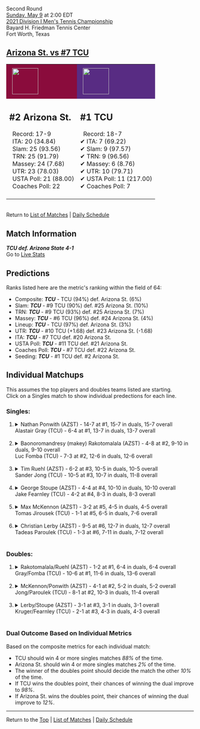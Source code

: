 Second Round[](#top)<a name="top"></a>  
[Sunday, May 9](../../schedule.md#05-09) at 2:00 EDT  
[2021 Division I Men's Tennis Championship](../index.md)  
Bayard H. Friedman Tennis Center  
Fort Worth, Texas  
## [Arizona St. vs #7 TCU](https://www.ncaa.com/game/5833414)  

<table><tr style="background-color: #d9d9d9 !important"><td style="background-color: #8A0C3C !important"><img src="https://www.ncaa.com/sites/default/files/images/logos/schools/a/arizona-st.70.png" width="70" height="70" style="padding: 8px;" /></td><td style="background-color: #582C83 !important"><img src="https://www.ncaa.com/sites/default/files/images/logos/schools/t/tcu.70.png" width="70" height="70" style="padding: 8px;" /></td></tr><tr>
<td>  

<h2>#2 Arizona St.</h2>  
&nbsp; Record: 17-9<br>  
&nbsp; ITA: 20 (34.84)<br>  
&nbsp; Slam: 25 (93.56)<br>  
&nbsp; TRN: 25 (91.79)<br>  
&nbsp; Massey: 24 (7.68)<br>  
&nbsp; UTR: 23 (78.03)<br>  
&nbsp; USTA Poll: 21 (88.00)<br>  
&nbsp; Coaches Poll: 22<br>  
<br>  

</td>
<td>  

<h2>#1 TCU</h2>  
&nbsp; Record: 18-7<br>  
&#10004; ITA: 7 (69.22)<br>  
&#10004; Slam: 9 (97.57)<br>  
&#10004; TRN: 9 (96.56)<br>  
&#10004; Massey: 6 (8.76)<br>  
&#10004; UTR: 10 (79.71)<br>  
&#10004; USTA Poll: 11 (217.00)<br>  
&#10004; Coaches Poll: 7<br>  
<br>  

</td>
</tr></table>  


<br>Return to [List of Matches](../index.md) &#124; [Daily Schedule](../../schedule.md#05-09)

## Match Information  
***TCU def. Arizona State 4-1***  
Go to [Live Stats](https://www.sidearmstats.com/tcu/mten/xlive.htm)  

## Predictions  

Ranks listed here are the metric's ranking within the field of 64:  
- Composite: ***TCU*** - TCU (94%) def. Arizona St. (6%)  
- Slam: ***TCU*** - #9 TCU (90%) def. #25 Arizona St. (10%)  
- TRN: ***TCU*** - #9 TCU (93%) def. #25 Arizona St. (7%)  
- Massey: ***TCU*** - #6 TCU (96%) def. #24 Arizona St. (4%)  
- Lineup: ***TCU*** - TCU (97%) def. Arizona St. (3%)  
- UTR: ***TCU*** - #10 TCU (+1.68) def. #23 Arizona St. (-1.68)  
- ITA: ***TCU*** - #7 TCU def. #20 Arizona St.  
- USTA Poll: ***TCU*** - #11 TCU def. #21 Arizona St.  
- Coaches Poll: ***TCU*** - #7 TCU def. #22 Arizona St.  
- Seeding: ***TCU*** - #1 TCU def. #2 Arizona St.  

## Individual Matchups  
This assumes the top players and doubles teams listed are starting.  
Click on a Singles match to show individual predections for each line.  

### Singles:  

<ol>
<li><details>
<summary markdown="span">Nathan Ponwith (AZST) - 14-7 at #1, 15-7 in duals, 15-7 overall<br>Alastair Gray (TCU) - 6-4 at #1, 13-7 in duals, 13-7 overall</summary>
<h4>Predictions</h4><ul>
<li>Composite: <b><i>TCU</i></b> - Gray (61%) def. Ponwith (39%)</li>  
<li>Slam: <b><i>AZST</i></b> - Ponwith (52%) def. Gray (48%)</li>  
<li>TRN: <b><i>TCU</i></b> - Gray (54%) def. Ponwith (46%)</li>  
<li>Massey: <b><i>TCU</i></b> - Gray (68%) def. Ponwith (32%)</li>  
<li>UTR: <b><i>TCU</i></b> - Gray (76%) def. Ponwith (24%)</li>  
<li>ITA: <b><i>TCU</i></b> - Gray (40.15) def. Ponwith (8.02)</li>  
</ul>
</details>&nbsp;</li>
<li><details>
<summary markdown="span">Baonoromandresy (makey) Rakotomalala (AZST) - 4-8 at #2, 9-10 in duals, 9-10 overall<br>Luc Fomba (TCU) - 7-3 at #2, 12-6 in duals, 12-6 overall</summary>
<h4>Predictions</h4><ul>
<li>Composite: <b><i>TCU</i></b> - Fomba (87%) def. Rakotomalala (13%)</li>  
<li>Slam: <b><i>TCU</i></b> - Fomba (86%) def. Rakotomalala (14%)</li>  
<li>TRN: <b><i>TCU</i></b> - Fomba (93%) def. Rakotomalala (7%)</li>  
<li>Massey: <b><i>TCU</i></b> - Fomba (86%) def. Rakotomalala (14%)</li>  
<li>UTR: <b><i>TCU</i></b> - Fomba (81%) def. Rakotomalala (19%)</li>  
<li>ITA: <b><i>TCU</i></b> - Fomba (35.12) def. Rakotomalala (1.65)</li>  
</ul>
</details>&nbsp;</li>
<li><details>
<summary markdown="span">Tim Ruehl (AZST) - 6-2 at #3, 10-5 in duals, 10-5 overall<br>Sander Jong (TCU) - 10-5 at #3, 10-7 in duals, 11-8 overall</summary>
<h4>Predictions</h4><ul>
<li>Composite: <b><i>TCU</i></b> - Jong (64%) def. Ruehl (36%)</li>  
<li>Slam: <b><i>TCU</i></b> - Jong (58%) def. Ruehl (42%)</li>  
<li>TRN: <b><i>TCU</i></b> - Jong (71%) def. Ruehl (29%)</li>  
<li>Massey: <b><i>TCU</i></b> - Jong (62%) def. Ruehl (38%)</li>  
<li>UTR: <b><i>TCU</i></b> - Jong (63%) def. Ruehl (37%)</li>  
<li>ITA: <b><i>TCU</i></b> - Jong (11.43) def. Ruehl (2.65)</li>  
</ul>
</details>&nbsp;</li>
<li><details>
<summary markdown="span">George Stoupe (AZST) - 4-4 at #4, 10-10 in duals, 10-10 overall<br>Jake Fearnley (TCU) - 4-2 at #4, 8-3 in duals, 8-3 overall</summary>
<h4>Predictions</h4><ul>
<li>Composite: <b><i>TCU</i></b> - Fearnley (94%) def. Stoupe (6%)</li>  
<li>Slam: <b><i>TCU</i></b> - Fearnley (93%) def. Stoupe (7%)</li>  
<li>TRN: <b><i>TCU</i></b> - Fearnley (96%) def. Stoupe (4%)</li>  
<li>Massey: <b><i>TCU</i></b> - Fearnley (94%) def. Stoupe (6%)</li>  
<li>UTR: <b><i>TCU</i></b> - Fearnley (92%) def. Stoupe (8%)</li>  
<li>ITA: <b><i>TCU</i></b> - Fearnley (5.67) def. Stoupe (1.41)</li>  
</ul>
</details>&nbsp;</li>
<li><details>
<summary markdown="span">Max McKennon (AZST) - 3-2 at #5, 4-5 in duals, 4-5 overall<br>Tomas Jirousek (TCU) - 1-1 at #5, 6-5 in duals, 7-6 overall</summary>
<h4>Predictions</h4><ul>
<li>Composite: <b><i>TCU</i></b> - Jirousek (81%) def. McKennon (19%)</li>  
<li>Slam: <b><i>TCU</i></b> - Jirousek (90%) def. McKennon (10%)</li>  
<li>TRN: <b><i>TCU</i></b> - Jirousek (90%) def. McKennon (10%)</li>  
<li>Massey: <b><i>TCU</i></b> - Jirousek (78%) def. McKennon (22%)</li>  
<li>UTR: <b><i>TCU</i></b> - Jirousek (66%) def. McKennon (34%)</li>  
<li>ITA: <b><i>AZST</i></b> - # McKennon def. Jirousek (6.98)</li>  
</ul>
</details>&nbsp;</li>
<li><details>
<summary markdown="span">Christian Lerby (AZST) - 9-5 at #6, 12-7 in duals, 12-7 overall<br>Tadeas Paroulek (TCU) - 1-3 at #6, 7-11 in duals, 7-12 overall</summary>
<h4>Predictions</h4><ul>
<li>Composite: <b><i>TCU</i></b> - Paroulek (76%) def. Lerby (24%)</li>  
<li>Slam: <b><i>TCU</i></b> - Paroulek (81%) def. Lerby (19%)</li>  
<li>TRN: <b><i>TCU</i></b> - Paroulek (75%) def. Lerby (25%)</li>  
<li>Massey: <b><i>TCU</i></b> - Paroulek (70%) def. Lerby (30%)</li>  
<li>UTR: <b><i>TCU</i></b> - Paroulek (79%) def. Lerby (21%)</li>  
<li>ITA: <b><i>AZST</i></b> - Lerby (1.82) def. Paroulek (1.35)</li>  
</ul>
</details>&nbsp;</li>
</ol>

### Doubles:  

<ol>
<li><details>
<summary markdown="span">Rakotomalala/Ruehl (AZST) - 1-2 at #1, 6-4 in duals, 6-4 overall<br>Gray/Fomba (TCU) - 10-6 at #1, 11-6 in duals, 13-6 overall</summary>
<br>Sorry, we don't have any metrics for this match
</details>&nbsp;</li>
<li><details>
<summary markdown="span">McKennon/Ponwith (AZST) - 4-1 at #2, 5-2 in duals, 5-2 overall<br>Jong/Paroulek (TCU) - 8-1 at #2, 10-3 in duals, 11-4 overall</summary>
<br>Sorry, we don't have any metrics for this match
</details>&nbsp;</li>
<li><details>
<summary markdown="span">Lerby/Stoupe (AZST) - 3-1 at #3, 3-1 in duals, 3-1 overall<br>Kruger/Fearnley (TCU) - 2-1 at #3, 4-3 in duals, 4-3 overall</summary>
<br>Sorry, we don't have any metrics for this match
</details>&nbsp;</li>
</ol>

### Dual Outcome Based on Individual Metrics  
  
Based on the composite metrics for each individual match:  
- TCU should win 4 or more singles matches *88%* of the time.  
- Arizona St. should win 4 or more singles matches *2%* of the time.  
- The winner of the doubles point should decide the match the other *10%* of the time.  
- If TCU wins the doubles point, their chances of winning the dual improve to *98%*.  
- If Arizona St. wins the doubles point, their chances of winning the dual improve to *12%*.  
  
------

Return to the [Top](#top) &#124; [List of Matches](../index.md) &#124; [Daily Schedule](../../schedule.md#05-09)  
